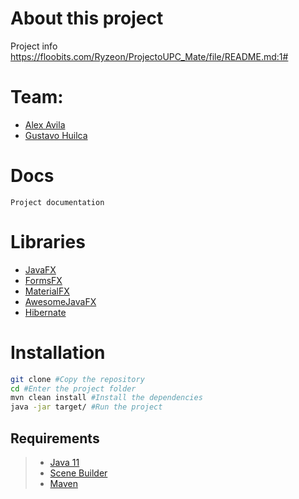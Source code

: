 # About this project

Project info
https://floobits.com/Ryzeon/ProjectoUPC_Mate/file/README.md:1#
# Team:
- [Alex Avila ](https://github.com/Ryzeon)
- [Gustavo Huilca](https://github.com/GustavoHuilca31)

# Docs
```
Project documentation
```
# Libraries
- [JavaFX](https://openjfx.io/)
- [FormsFX](https://github.com/dlsc-software-consulting-gmbh/FormsFX)
- [MaterialFX](https://github.com/palexdev/MaterialFX)
- [AwesomeJavaFX](https://github.com/mhrimaz/AwesomeJavaFX)
- [Hibernate](https://hibernate.org/)
# Installation
```bash
git clone #Copy the repository
cd #Enter the project folder
mvn clean install #Install the dependencies
java -jar target/ #Run the project
```
## Requirements
> - [Java 11](https://www.oracle.com/java/technologies/javase-jdk11-downloads.html)
> - [Scene Builder](https://gluonhq.com/products/scene-builder/)
> - [Maven](https://maven.apache.org/download.cgi)